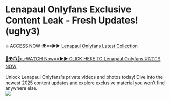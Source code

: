 # Lenapaul Onlyfans Exclusive Content Leak - Fresh Updates! (ughy3)

🔥 ACCESS NOW 🌍==►► <a href="https://tinyurl.com/kvy9nzfs" rel="nofollow">Lenapaul Onlyfans Latest Collection</a>
<br><br>
[🔴🌍📺📱👉WA𝚃CH Now==►► CLICK HERE TO Lenapaul Onlyfans 𝚆𝙰𝚃𝙲𝙷 NOW](https://tinyurl.com/kvy9nzfs)
<br><br>
Unlock Lenapaul Onlyfans's private videos and photos today! Dive into the newest 2025 content updates and explore exclusive material you won’t find anywhere else.
<br>
<a href="https://tinyurl.com/kvy9nzfs" rel="nofollow" data-target="animated-image.originalLink"><img src="https://camo.githubusercontent.com/8a4f000d20f83aca3bf7ec5f350d767afa0574a8a352519fd8cfa583a6f93a33/68747470733a2f2f692e696d6775722e636f6d2f644a486b345a712e676966" data-canonical-src="https://i.imgur.com/dJHk4Zq.gif" style="max-width: 100%; display: inline-block;" data-target="animated-image.originalImage"></a>
<br>
